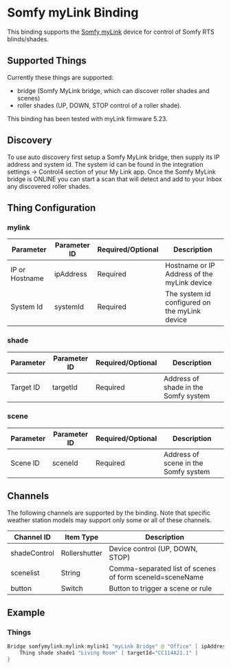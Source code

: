 # Somfy myLink Binding

This binding supports the [Somfy myLink](https://www.somfysystems.com/en-us/products/1811403/mylink-) device for control of Somfy RTS blinds/shades.

## Supported Things

Currently these things are supported:

- bridge (Somfy MyLink bridge, which can discover roller shades and scenes)
- roller shades (UP, DOWN, STOP control of a roller shade).

This binding has been tested with myLink firmware 5.23.

## Discovery

To use auto discovery first setup a Somfy MyLink bridge, then supply its IP address and system id.
The system id can be found in the integration settings -> Control4 section of your My Link app.
Once the Somfy MyLink bridge is ONLINE you can start a scan that will detect and add to your Inbox any discovered roller shades.

## Thing Configuration

### mylink

| Parameter      | Parameter ID | Required/Optional | Description                                   |
| -------------- | ------------ | ----------------- | --------------------------------------------- |
| IP or Hostname | ipAddress    | Required          | Hostname or IP Address of the myLink device   |
| System Id      | systemId     | Required          | The system id configured on the myLink device |

### shade

| Parameter | Parameter ID | Required/Optional | Description                          |
| --------- | ------------ | ----------------- | ------------------------------------ |
| Target ID | targetId     | Required          | Address of shade in the Somfy system |

### scene

| Parameter | Parameter ID | Required/Optional | Description                          |
| --------- | ------------ | ----------------- | ------------------------------------ |
| Scene ID  | sceneId      | Required          | Address of scene in the Somfy system |

## Channels

The following channels are supported by the binding. Note that specific weather station models may support only some or all of these channels.

| Channel ID   | Item Type     | Description                                              |
| ------------ | ------------- | -------------------------------------------------------- |
| shadeControl | Rollershutter | Device control (UP, DOWN, STOP)                          |
| scenelist    | String        | Comma-separated list of scenes of form sceneId=sceneName |
| button       | Switch        | Button to trigger a scene or rule                        |

## Example

### Things

```java
Bridge somfymylink:mylink:mylink1 "myLink Bridge" @ "Office" [ ipAddress="192.168.1.1", systemId="mysystemidhere" ] {
    Thing shade shade1 "Living Room" [ targetId="CC114A21.1" ]
}
```
